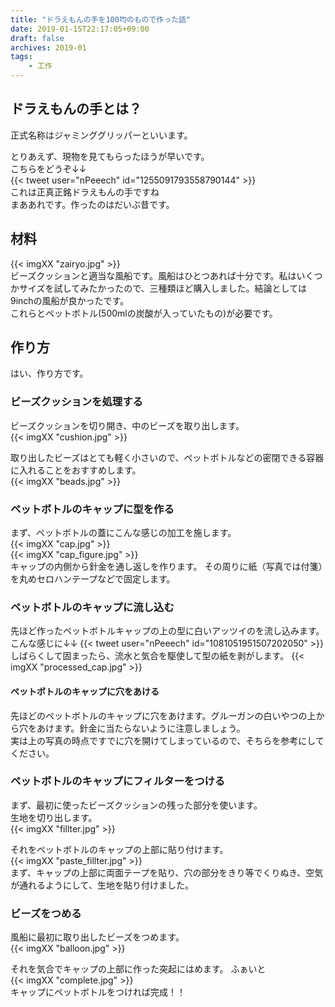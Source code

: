 ```yaml
---
title: "ドラえもんの手を100均のもので作った話"
date: 2019-01-15T22:17:05+09:00
draft: false
archives: 2019-01
tags:
    - 工作
---
```

## ドラえもんの手とは？
正式名称はジャミンググリッパーといいます。

とりあえず、現物を見てもらったほうが早いです。  
こちらをどうぞ↓↓  
{{< tweet user="nPeeech" id="1255091793558790144" >}}  
これは正真正銘ドラえもんの手ですね  
まああれです。作ったのはだいぶ昔です。




## 材料
{{< imgXX "zairyo.jpg" >}}  
ビーズクッションと適当な風船です。風船はひとつあれば十分です。私はいくつかサイズを試してみたかったので、三種類ほど購入しました。結論としては9inchの風船が良かったです。  
これらとペットボトル(500mlの炭酸が入っていたもの)が必要です。  

## 作り方
はい、作り方です。

### ビーズクッションを処理する
ビーズクッションを切り開き、中のビーズを取り出します。  
{{< imgXX "cushion.jpg" >}}  

取り出したビーズはとても軽く小さいので、ペットボトルなどの密閉できる容器に入れることをおすすめします。  
{{< imgXX "beads.jpg" >}}  

### ペットボトルのキャップに型を作る
まず、ペットボトルの蓋にこんな感じの加工を施します。  
{{< imgXX "cap.jpg" >}}  
{{< imgXX "cap_figure.jpg" >}}  
キャップの内側から針金を通し返しを作ります。
その周りに紙（写真では付箋）を丸めセロハンテープなどで固定します。

### ペットボトルのキャップに流し込む
先ほど作ったペットボトルキャップの上の型に白いアッツイのを流し込みます。  
こんな感じに↓↓
{{< tweet user="nPeeech" id="1081051951507202050" >}}  
しばらくして固まったら、流水と気合を駆使して型の紙を剥がします。
{{< imgXX "processed_cap.jpg" >}}  

#### ペットボトルのキャップに穴をあける
先ほどのペットボトルのキャップに穴をあけます。グルーガンの白いやつの上から穴をあけます。針金に当たらないように注意しましょう。  
実は上の写真の時点ですでに穴を開けてしまっているので、そちらを参考にしてください。

### ペットボトルのキャップにフィルターをつける
まず、最初に使ったビーズクッションの残った部分を使います。  
生地を切り出します。  
{{< imgXX "fillter.jpg" >}}  

それをペットボトルのキャップの上部に貼り付けます。  
{{< imgXX "paste_fillter.jpg" >}}  
まず、キャップの上部に両面テープを貼り、穴の部分をきり等でくりぬき、空気が通れるようにして、生地を貼り付けました。

### ビーズをつめる
風船に最初に取り出したビーズをつめます。  
{{< imgXX "balloon.jpg" >}}

それを気合でキャップの上部に作った突起にはめます。
ふぁいと  
{{< imgXX "complete.jpg" >}}  
キャップにペットボトルをつければ完成！！